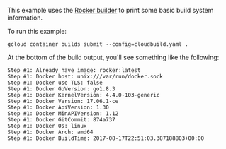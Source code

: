 This example uses the [Rocker builder](https://github.com/grammarly/rocker) to print some basic build system information.

To run this example:

    gcloud container builds submit --config=cloudbuild.yaml .
    
At the bottom of the build output, you'll see something like the following:

    Step #1: Already have image: rocker:latest
    Step #1: Docker host: unix:///var/run/docker.sock
    Step #1: Docker use TLS: false
    Step #1: Docker GoVersion: go1.8.3
    Step #1: Docker KernelVersion: 4.4.0-103-generic
    Step #1: Docker Version: 17.06.1-ce
    Step #1: Docker ApiVersion: 1.30
    Step #1: Docker MinAPIVersion: 1.12
    Step #1: Docker GitCommit: 874a737
    Step #1: Docker Os: linux
    Step #1: Docker Arch: amd64
    Step #1: Docker BuildTime: 2017-08-17T22:51:03.387188803+00:00
